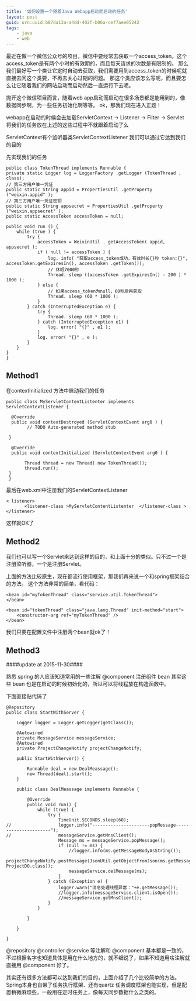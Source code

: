 ```yaml
---
title: '如何设置一个随着Java Webapp启动而启动的任务'
layout: post
guid: urn:uuid:b87da13a-a4dd-402f-b06a-cef7aee05242
tags:
    - java
    - web
---
```



最近在做一个微信公众号的项目，微信中要经常去获取一个access_token。这个access_token是有两个小时的有效期的，而且每天请求的次数是有限制的。
那么我们最好写一个类让它定时自动去获取，我们需要用到access_token的时候呢就直接去问这个类要，不再去关心过期的问题。
那这个类应该怎么写呢，而且要怎么让它随着我们的网站启动而启动然后一直运行下去呢。

抛开这个微信项目而言，随着web app启动而启动在很多场景都是能用到的，像数据同步啊，为一些任务初始化啊等等。
ok，那我们现在进入正题！


webapp在启动的时候会去加载ServletContext -> Listener -> Filter -> Servlet
将我们的任务放在上述的这些过程中不就跟着启动了么

ServletContext有个监听器类ServletContextListener
我们可以通过它达到我们的目的

先实现我们的任务

    public class TokenThread implements Runnable { 
    private static Logger log = LoggerFactory .getLogger (TokenThread . class); 
    // 第三方用户唯一凭证 
    public static String appid = PropertiesUtil .getProperty ("weixin.appid" );
    // 第三方用户唯一凭证密钥 
    public static String appsecret = PropertiesUtil .getProperty ("weixin.appsecret" );  
    public static AccessToken accessToken = null; 
 
    public void run () { 
        while (true ) { 
            try { 
                accessToken = WeixinUtil . getAccessToken( appid, appsecret ); 
                if ( null != accessToken ) { 
                    log. info( "获取access_token成功，有效时长{}秒 token:{}", accessToken.getExpiresIn(), accessToken .getToken()); 
                    // 休眠7000秒 
                    Thread. sleep ((accessToken .getExpiresIn() - 200 ) * 1000 ); 
                } else { 
                    // 如果access_token为null，60秒后再获取 
                    Thread. sleep (60 * 1000 ); 
                } 
            } catch (InterruptedException e) { 
                try { 
                    Thread. sleep (60 * 1000 ); 
                } catch (InterruptedException e1) { 
                    log. error( "{}" , e1 ); 
                } 
                log. error( "{}" , e ); 
            } 
        } 
    }
    }
     
   

Method1
-------

在contextInitialized 方法中启动我们的任务

    public class MyServletContentListenter implements ServletContextListener {

      @Override
      public void contextDestroyed (ServletContextEvent arg0 ) {
            // TODO Auto-generated method stub

     }
     
      @Override
      public void contextInitialized (ServletContextEvent arg0 ) {
           
           Thread thread = new Thread( new TokenThread());
           thread.run();
     }
     }
最后在web.xml中注册我们的ServletContextListener

    < listener>
           <listener-class >MyServletContentListenter  </listener-class >
    </listener>

这样就OK了


Method2
-------

我们也可以写一个Servlet来达到这样的目的，和上面十分的类似。只不过一个是注册监听器，一个是注册Servlet。

上面的方法比较原生，现在都流行使用框架，那我们再来说一个和spring框架结合的方法。
这个方法非常的简单，看代码：

    <bean id="myTokenThread" class="service.util.TokenThread">
	</bean>

	<bean id="tokenThread" class="java.lang.Thread" init-method="start">
		<constructor-arg ref="myTokenThread" />
	</bean>
我们只要在配置文件中注册两个bean就ok了！






Method3  
-------

####update at 2015-11-30####


熟悉 spring 的人应该知道常用的一些注解 @component 注册组件 bean
其实这些 bean 也是在启动的时候初始化的，所以可以将线程放在构造函数中。

下面直接贴代码了

```
@Repository
public class StartWithServer {

	Logger logger = Logger.getLogger(getClass());
	
	@Autowired
	private MessageService messageService;
	@Autowired
	private ProjectChangeNotify projectChangeNotify;

	public StartWithServer() {

		Runnable deal = new DealMeassage();
		new Thread(deal).start();
	}

	public class DealMeassage implements Runnable {

		@Override
		public void run() {
			while (true) {
				try {
					TimeUnit.SECONDS.sleep(60);
//					logger.info("----------------------popMessage----------------------");
//					messageService.getMnsClient();
					Message ms = messageService.popMessage();
					if (null != ms) {
						//logger.info(ms.getMessageBodyAsString());
						projectChangeNotify.postMessage(JsonUtil.getObjectFromJson(ms.getMessageBodyAsString(), ProjectDO.class));
						messageService.delMessage(ms);
					}
				} catch (Exception e) {
					logger.warn("消息处理线程异常："+e.getMessage());
					//logger.info(messageService.client.isOpen());
					//messageService.getMnsClient();
				}
			}

		}

	}

}
```

@repository  @controller  @service 等注解和 @component 基本都是一致的，不过根据名字也知道具体是用在什么地方的，就不细说了，如果不知道用啥注解就直接用 @component 好了。


其实还有很多方法都可以达到我们的目的，上面介绍了几个比较简单的方法。
Spring本身也自带了任务执行框架、还有quartz 任务调度框架也能实现，但是配置稍微麻烦些，一般用在定时任务上，像每天同步数据什么之类的。


